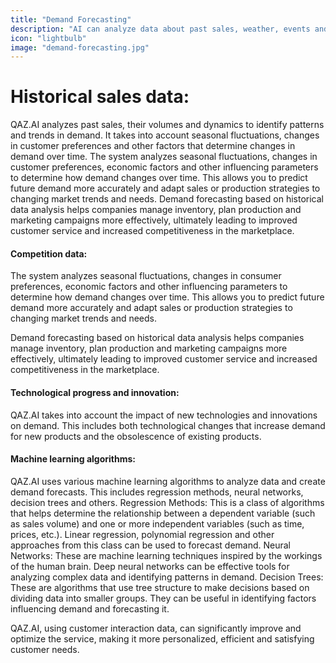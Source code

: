 ```yaml
---
title: "Demand Forecasting"
description: "AI can analyze data about past sales, weather, events and other factors to predict demand for goods or services, which helps optimize inventory and production."
icon: "lightbulb"
image: "demand-forecasting.jpg"
---
```


# Historical sales data:

QAZ.AI analyzes past sales, their volumes and dynamics to identify patterns and trends in demand. It takes into account seasonal fluctuations, changes in customer preferences and other factors that determine changes in demand over time. The system analyzes seasonal fluctuations, changes in customer preferences, economic factors and other influencing parameters to determine how demand changes over time. This allows you to predict future demand more accurately and adapt sales or production strategies to changing market trends and needs. Demand forecasting based on historical data analysis helps companies manage inventory, plan production and marketing campaigns more effectively, ultimately leading to improved customer service and increased competitiveness in the marketplace.

#### Competition data:

The system analyzes seasonal fluctuations, changes in consumer preferences, economic factors and other influencing parameters to determine how demand changes over time. This allows you to predict future demand more accurately and adapt sales or production strategies to changing market trends and needs.

Demand forecasting based on historical data analysis helps companies manage inventory, plan production and marketing campaigns more effectively, ultimately leading to improved customer service and increased competitiveness in the marketplace.

#### Technological progress and innovation:

QAZ.AI takes into account the impact of new technologies and innovations on demand. This includes both technological changes that increase demand for new products and the obsolescence of existing products.

#### Machine learning algorithms:

QAZ.AI uses various machine learning algorithms to analyze data and create demand forecasts. This includes regression methods, neural networks, decision trees and others.
Regression Methods: This is a class of algorithms that helps determine the relationship between a dependent variable (such as sales volume) and one or more independent variables (such as time, prices, etc.). Linear regression, polynomial regression and other approaches from this class can be used to forecast demand.
Neural Networks: These are machine learning techniques inspired by the workings of the human brain. Deep neural networks can be effective tools for analyzing complex data and identifying patterns in demand.
Decision Trees: These are algorithms that use tree structure to make decisions based on dividing data into smaller groups. They can be useful in identifying factors influencing demand and forecasting it.

QAZ.AI, using customer interaction data, can significantly improve and optimize the service, making it more personalized, efficient and satisfying customer needs.
